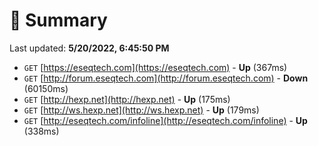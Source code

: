 # 📖 Summary
Last updated: **5/20/2022, 6:45:50 PM**

- `GET` [https://eseqtech.com](https://eseqtech.com) - **Up** (367ms)
- `GET` [http://forum.eseqtech.com](http://forum.eseqtech.com) - **Down** (60150ms)
- `GET` [http://hexp.net](http://hexp.net) - **Up** (175ms)
- `GET` [http://ws.hexp.net](http://ws.hexp.net) - **Up** (179ms)
- `GET` [http://eseqtech.com/infoline](http://eseqtech.com/infoline) - **Up** (338ms)
